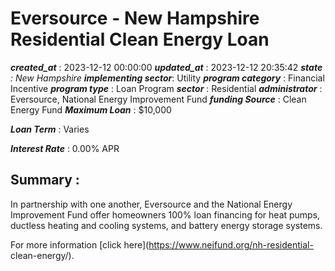 # Eversource - New Hampshire Residential Clean Energy Loan 
 ***created_at*** : 2023-12-12 00:00:00 
 ***updated_at*** : 2023-12-12 20:35:42 
 ***state** : New Hampshire 
 **implementing sector***: Utility 
 ***program category*** : Financial Incentive 
 ***program type*** : Loan Program 
 ***sector*** : Residential 
 ***administrator*** : Eversource, National Energy Improvement Fund 
 ***funding Source*** : Clean Energy Fund 
 ***Maximum Loan*** : $10,000

 
 ***Loan Term*** : Varies

 
 ***Interest Rate*** : 0.00% APR

 
 ## Summary : 
 In partnership with one another, Eversource and the National Energy
Improvement Fund offer homeowners 100% loan financing for heat pumps, ductless
heating and cooling systems, and battery energy storage systems.

For more information [click here](https://www.neifund.org/nh-residential-
clean-energy/).

 
 